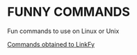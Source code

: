 # FUNNY COMMANDS

Fun commands to use on Linux or Unix

[Commands obtained to LinkFy](https://youtube.com/shorts/MyLLFjJHfmQ?feature=share)
